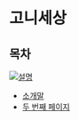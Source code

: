 # 고니세상
## 목차

[![설명](https://github.com/gonnie-belift/gonnie-belift.github.io/blob/main/IMG_2398.JPG)](소개말1.md)

- [소개말](소개말1.md)
- [두 번째 페이지](page2.md)


